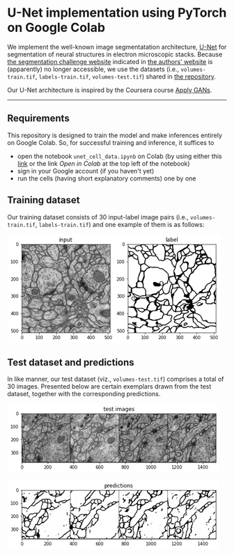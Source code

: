 # U-Net implementation using PyTorch on Google Colab

We implement the well-known image segmentatation architecture, [U-Net](https://arxiv.org/abs/1505.04597) for segmentation of neural structures in electron microscopic stacks.
Because [the segmentation challenge website](brainiac2.mit.edu/isbi_challenge/) indicated in [the authors' website](https://lmb.informatik.uni-freiburg.de/people/ronneber/u-net/)
is (apparently) no longer accessible, we use the datasets (i.e., `volumes-train.tif`, `labels-train.tif`, `volumes-test.tif`) shared in [the repository](https://github.com/zhixuhao/unet/tree/master/data/membrane).

Our U-Net architecture is inspired by the Coursera course [Apply GANs](https://www.coursera.org/learn/apply-generative-adversarial-networks-gans/home/week/2).

---

## Requirements
This repository is designed to train the model and make inferences entirely on Google Colab. So, for successful training and inference, it suffices to

- open the notebook `unet_cell_data.ipynb` on Colab (by using either this [link](https://colab.research.google.com/github/byrkbrk/unet-implementation/blob/main/unet_cell_data.ipynb) or the link *Open in Colab* at the top left of the notebook)
- sign in your Google account (if you haven't yet)
- run the cells (having short explanatory comments) one by one

## Training dataset

Our training dataset consists of 30 input-label image pairs (i.e., `volumes-train.tif`, `labels-train.tif`) and one example of them is as follows:

![input-label-pair](./images-for-readme/input-label-pair.png)

## Test dataset and predictions

In like manner, our test dataset (viz., `volumes-test.tif`) comprises a total of 30 images. Presented below are certain exemplars drawn from the test dataset, together with the corresponding predictions.

![test-images](./images-for-readme/test-images.png)

![predictions](./images-for-readme/predictions.png)
